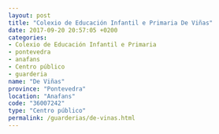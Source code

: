 ```yaml
---
layout: post
title: "Colexio de Educación Infantil e Primaria De Viñas"
date: 2017-09-20 20:57:05 +0200
categories:
- Colexio de Educación Infantil e Primaria
- pontevedra
- anafans
- Centro público
- guarderia
name: "De Viñas"
province: "Pontevedra"
location: "Anafans"
code: "36007242"
type: "Centro público"
permalink: /guarderias/de-vinas.html
---
```


